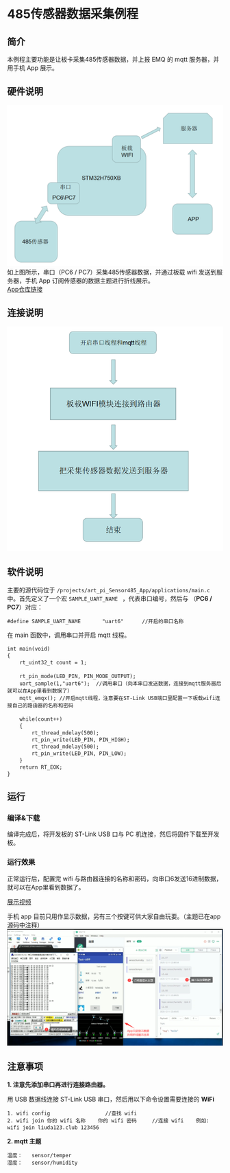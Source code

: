 # 485传感器数据采集例程

## 简介

本例程主要功能是让板卡采集485传感器数据，并上报 EMQ 的 mqtt 服务器，并用手机 App 展示。


## 硬件说明
![art-pi1](figures/art-pi1.png)
如上图所示，串口（PC6 / PC7）采集485传感器数据，并通过板载 wifi 发送到服务器，手机 App 订阅传感器的数据主题进行折线展示。  
[App仓库链接](https://github.com/NoobSmall/art_pi_485_App)

## 连接说明

![art-pi2](figures/art-pi2.png)

## 软件说明

主要的源代码位于 `/projects/art_pi_Sensor485_App/applications/main.c` 中。首先定义了一个宏 `SAMPLE_UART_NAME ` ，代表串口编号，然后与 （**PC6 / PC7**）对应：

```
#define SAMPLE_UART_NAME       "uart6"      //开启的串口名称
```

在 main 函数中，调用串口并开启 mqtt 线程。

```
int main(void)
{
    rt_uint32_t count = 1;

    rt_pin_mode(LED_PIN, PIN_MODE_OUTPUT);
    uart_sample(1,"uart6");  //调用串口（向本串口发送数据，连接到mqtt服务器后就可以在App里看到数据了）
    mqtt_emqx(); //开启mqtt线程，注意要在ST-Link USB端口里配置一下板载wifi连接自己的路由器的名称和密码

    while(count++)
    {
        rt_thread_mdelay(500);
        rt_pin_write(LED_PIN, PIN_HIGH);
        rt_thread_mdelay(500);
        rt_pin_write(LED_PIN, PIN_LOW);
    }
    return RT_EOK;
}
```



## 运行
### 编译&下载

编译完成后，将开发板的 ST-Link USB 口与 PC 机连接，然后将固件下载至开发板。

### 运行效果

正常运行后，配置完 wifi 与路由器连接的名称和密码，向串口6发送16进制数据，就可以在App里看到数据了。

[展示视频](https://www.bilibili.com/video/BV17T4y1M792)

手机 app 目前只用作显示数据，另有三个按键可供大家自由玩耍。（主题已在app源码中注释）  
![art-pi1](figures/art-pi3.png)
## 注意事项

**1. 注意先添加串口再进行连接路由器。**

用 USB 数据线连接 ST-Link USB 串口，然后用以下命令设置需要连接的 **WiFi**  

```
1. wifi config     				//查找 wifi
2. wifi join 你的 wifi 名称    你的 wifi 密码	  //连接 wifi    例如: wifi join liuda123.club 123456
```



**2. mqtt 主题**
```
温度：   sensor/temper
湿度：   sensor/humidity
```
